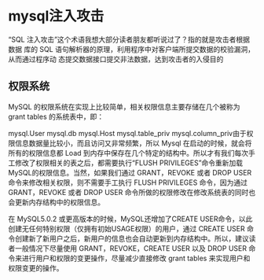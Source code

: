 # mysql注入攻击

“SQL 注入攻击”这个术语我想大部分读者朋友都听说过了？指的就是攻击者根据数据
库的 SQL 语句解析器的原理，利用程序中对客户端所提交数据的校验漏洞，从而通过程序动
态提交数据接口提交非法数据，达到攻击者的入侵目的

## 权限系统

MySQL 的权限系统在实现上比较简单，相关权限信息主要存储在几个被称为 grant tables 的系统表中，即：

mysql.User
mysql.db
mysql.Host
mysql.table_priv
mysql.column_priv由于权限信息数据量比较小，而且访问又非常频繁，所以 Mysql 在启动的时候，就会将所有的权限信息都 Load 到内存中保存在几个特定的结构中。所以才有我们每次手工修改了权限相关的表之后，都需要执行“FLUSH PRIVILEGES”命令重新加载 MySQL的权限信息。当然，如果我们通过 GRANT，REVOKE 或者 DROP USER 命令来修改相关权限，则不需要手工执行 FLUSH PRIVILEGES 命令，因为通过 GRANT，REVOKE 或者 DROP USER 命令所做的权限修改在修改系统表的同时也会更新内存结构中的权限信息。

在 MySQL5.0.2 或更高版本的时候，MySQL还增加了CREATE USER命令，以此创建无任何特别权限（仅拥有初始USAGE权限）的用户，通过 CREATE USER 命令创建新了新用户之后，新用户的信息也会自动更新到内存结构中。所以，建议读者一般情况下尽量使用 GRANT，REVOKE，CREATE USER 以及 DROP USER 命令来进行用户和权限的变更操作，尽量减少直接修改 grant tables 来实现用户和权限变更的操作。